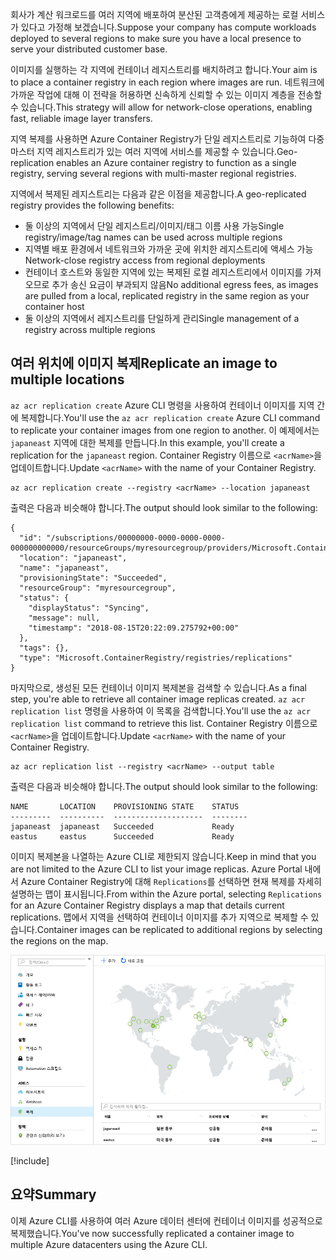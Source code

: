 <span data-ttu-id="5f33f-101">회사가 계산 워크로드를 여러 지역에 배포하여 분산된 고객층에게 제공하는 로컬 서비스가 있다고 가정해 보겠습니다.</span><span class="sxs-lookup"><span data-stu-id="5f33f-101">Suppose your company has compute workloads deployed to several regions to make sure you have a local presence to serve your distributed customer base.</span></span> 

<span data-ttu-id="5f33f-102">이미지를 실행하는 각 지역에 컨테이너 레지스트리를 배치하려고 합니다.</span><span class="sxs-lookup"><span data-stu-id="5f33f-102">Your aim is to place a container registry in each region where images are run.</span></span> <span data-ttu-id="5f33f-103">네트워크에 가까운 작업에 대해 이 전략을 허용하면 신속하게 신뢰할 수 있는 이미지 계층을 전송할 수 있습니다.</span><span class="sxs-lookup"><span data-stu-id="5f33f-103">This strategy will allow for network-close operations, enabling fast, reliable image layer transfers.</span></span> 

<span data-ttu-id="5f33f-104">지역 복제를 사용하면 Azure Container Registry가 단일 레지스트리로 기능하여 다중 마스터 지역 레지스트리가 있는 여러 지역에 서비스를 제공할 수 있습니다.</span><span class="sxs-lookup"><span data-stu-id="5f33f-104">Geo-replication enables an Azure container registry to function as a single registry, serving several regions with multi-master regional registries.</span></span>

<span data-ttu-id="5f33f-105">지역에서 복제된 레지스트리는 다음과 같은 이점을 제공합니다.</span><span class="sxs-lookup"><span data-stu-id="5f33f-105">A geo-replicated registry provides the following benefits:</span></span>

- <span data-ttu-id="5f33f-106">둘 이상의 지역에서 단일 레지스트리/이미지/태그 이름 사용 가능</span><span class="sxs-lookup"><span data-stu-id="5f33f-106">Single registry/image/tag names can be used across multiple regions</span></span>
- <span data-ttu-id="5f33f-107">지역별 배포 환경에서 네트워크와 가까운 곳에 위치한 레지스트리에 액세스 가능</span><span class="sxs-lookup"><span data-stu-id="5f33f-107">Network-close registry access from regional deployments</span></span>
- <span data-ttu-id="5f33f-108">컨테이너 호스트와 동일한 지역에 있는 복제된 로컬 레지스트리에서 이미지를 가져오므로 추가 송신 요금이 부과되지 않음</span><span class="sxs-lookup"><span data-stu-id="5f33f-108">No additional egress fees, as images are pulled from a local, replicated registry in the same region as your container host</span></span>
- <span data-ttu-id="5f33f-109">둘 이상의 지역에서 레지스트리를 단일하게 관리</span><span class="sxs-lookup"><span data-stu-id="5f33f-109">Single management of a registry across multiple regions</span></span>

## <a name="replicate-an-image-to-multiple-locations"></a><span data-ttu-id="5f33f-110">여러 위치에 이미지 복제</span><span class="sxs-lookup"><span data-stu-id="5f33f-110">Replicate an image to multiple locations</span></span>

<span data-ttu-id="5f33f-111">`az acr replication create` Azure CLI 명령을 사용하여 컨테이너 이미지를 지역 간에 복제합니다.</span><span class="sxs-lookup"><span data-stu-id="5f33f-111">You'll use the `az acr replication create` Azure CLI command to replicate your container images from one region to another.</span></span> <span data-ttu-id="5f33f-112">이 예제에서는 `japaneast` 지역에 대한 복제를 만듭니다.</span><span class="sxs-lookup"><span data-stu-id="5f33f-112">In this example, you'll create a replication for the `japaneast` region.</span></span> <span data-ttu-id="5f33f-113">Container Registry 이름으로 `<acrName>`을 업데이트합니다.</span><span class="sxs-lookup"><span data-stu-id="5f33f-113">Update `<acrName>` with the name of your Container Registry.</span></span>

```azurecli
az acr replication create --registry <acrName> --location japaneast
```

<span data-ttu-id="5f33f-114">출력은 다음과 비슷해야 합니다.</span><span class="sxs-lookup"><span data-stu-id="5f33f-114">The output should look similar to the following:</span></span>

```output
{
  "id": "/subscriptions/00000000-0000-0000-0000-000000000000/resourceGroups/myresourcegroup/providers/Microsoft.ContainerRegistry/registries/myACR0007/replications/japaneast",
  "location": "japaneast",
  "name": "japaneast",
  "provisioningState": "Succeeded",
  "resourceGroup": "myresourcegroup",
  "status": {
    "displayStatus": "Syncing",
    "message": null,
    "timestamp": "2018-08-15T20:22:09.275792+00:00"
  },
  "tags": {},
  "type": "Microsoft.ContainerRegistry/registries/replications"
}
```

<span data-ttu-id="5f33f-115">마지막으로, 생성된 모든 컨테이너 이미지 복제본을 검색할 수 있습니다.</span><span class="sxs-lookup"><span data-stu-id="5f33f-115">As a final step, you're able to retrieve all container image replicas created.</span></span> <span data-ttu-id="5f33f-116">`az acr replication list` 명령을 사용하여 이 목록을 검색합니다.</span><span class="sxs-lookup"><span data-stu-id="5f33f-116">You'll use the `az acr replication list` command to retrieve this list.</span></span> <span data-ttu-id="5f33f-117">Container Registry 이름으로 `<acrName>`을 업데이트합니다.</span><span class="sxs-lookup"><span data-stu-id="5f33f-117">Update `<acrName>` with the name of your Container Registry.</span></span>

```azurecli
az acr replication list --registry <acrName> --output table
```

<span data-ttu-id="5f33f-118">출력은 다음과 비슷해야 합니다.</span><span class="sxs-lookup"><span data-stu-id="5f33f-118">The output should look similar to the following:</span></span>

```console
NAME       LOCATION    PROVISIONING STATE    STATUS
---------  ----------  --------------------  --------
japaneast  japaneast   Succeeded             Ready
eastus     eastus      Succeeded             Ready
```

<span data-ttu-id="5f33f-119">이미지 복제본을 나열하는 Azure CLI로 제한되지 않습니다.</span><span class="sxs-lookup"><span data-stu-id="5f33f-119">Keep in mind that you are not limited to the Azure CLI to list your image replicas.</span></span> <span data-ttu-id="5f33f-120">Azure Portal 내에서 Azure Container Registry에 대해 `Replications`를 선택하면 현재 복제를 자세히 설명하는 맵이 표시됩니다.</span><span class="sxs-lookup"><span data-stu-id="5f33f-120">From within the Azure portal, selecting `Replications` for an Azure Container Registry displays a map that details current replications.</span></span> <span data-ttu-id="5f33f-121">맵에서 지역을 선택하여 컨테이너 이미지를 추가 지역으로 복제할 수 있습니다.</span><span class="sxs-lookup"><span data-stu-id="5f33f-121">Container images can be replicated to additional regions by selecting the regions on the map.</span></span>

![Azure Portal에 표시되는 컨테이너 복제 맵](../media/replication-map.png)

<!-- Cleanup sandbox -->
[!include[](../../../includes/azure-sandbox-cleanup.md)]
 

## <a name="summary"></a><span data-ttu-id="5f33f-123">요약</span><span class="sxs-lookup"><span data-stu-id="5f33f-123">Summary</span></span>

<span data-ttu-id="5f33f-124">이제 Azure CLI를 사용하여 여러 Azure 데이터 센터에 컨테이너 이미지를 성공적으로 복제했습니다.</span><span class="sxs-lookup"><span data-stu-id="5f33f-124">You've now successfully replicated a container image to multiple Azure datacenters using the Azure CLI.</span></span> 